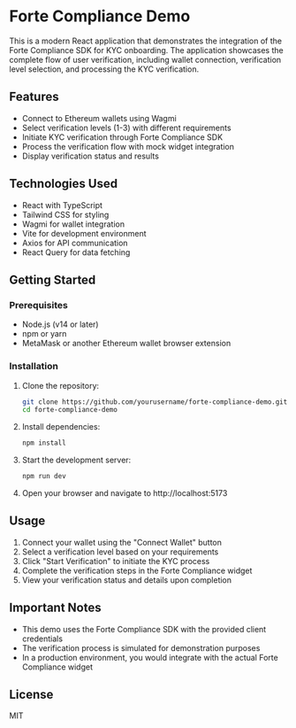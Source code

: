 # Forte Compliance Demo

This is a modern React application that demonstrates the integration of the Forte Compliance SDK for KYC onboarding. The application showcases the complete flow of user verification, including wallet connection, verification level selection, and processing the KYC verification.

## Features

- Connect to Ethereum wallets using Wagmi
- Select verification levels (1-3) with different requirements
- Initiate KYC verification through Forte Compliance SDK
- Process the verification flow with mock widget integration
- Display verification status and results

## Technologies Used

- React with TypeScript
- Tailwind CSS for styling
- Wagmi for wallet integration
- Vite for development environment
- Axios for API communication
- React Query for data fetching

## Getting Started

### Prerequisites

- Node.js (v14 or later)
- npm or yarn
- MetaMask or another Ethereum wallet browser extension

### Installation

1. Clone the repository:
   ```bash
   git clone https://github.com/yourusername/forte-compliance-demo.git
   cd forte-compliance-demo
   ```

2. Install dependencies:
   ```bash
   npm install
   ```

3. Start the development server:
   ```bash
   npm run dev
   ```

4. Open your browser and navigate to http://localhost:5173

## Usage

1. Connect your wallet using the "Connect Wallet" button
2. Select a verification level based on your requirements
3. Click "Start Verification" to initiate the KYC process
4. Complete the verification steps in the Forte Compliance widget
5. View your verification status and details upon completion

## Important Notes

- This demo uses the Forte Compliance SDK with the provided client credentials
- The verification process is simulated for demonstration purposes
- In a production environment, you would integrate with the actual Forte Compliance widget

## License

MIT
